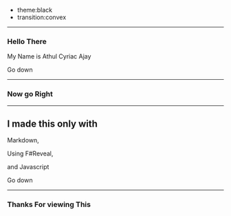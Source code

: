 - theme:black
- transition:convex

***

### Hello There

<section>
  <p class="fragment roll-in">My Name is Athul Cyriac Ajay</p>
  <p class="fragment roll-in">Go down</p>
</section>

---

### Now go Right

*** 
## I made this only with
<section data-transition="zoom" data-background="https://i2.wp.com/www.fatosmorina.com/wp-content/uploads/2018/11/hello-world.png?ssl=1" data-background-transition="zoom">
  <p class="fragment roll-in">Markdown,</p> 
  <p class="fragment roll-in">Using F#Reveal,</p>
  <p class="fragment roll-in">and Javascript</p>
  <p class="fragment zoom">Go down</p>
</section>

---

### Thanks For viewing This